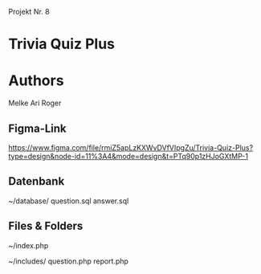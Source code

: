 Projekt Nr. 8

# Trivia Quiz Plus

# Authors

Melke
Ari
Roger

## Figma-Link

https://www.figma.com/file/rmiZ5apLzKXWvDVfVIpgZu/Trivia-Quiz-Plus?type=design&node-id=11%3A4&mode=design&t=PTq90p1zHJoGXtMP-1

## Datenbank

~/database/
question.sql
answer.sql

## Files & Folders

~/index.php

~/includes/
question.php
report.php
